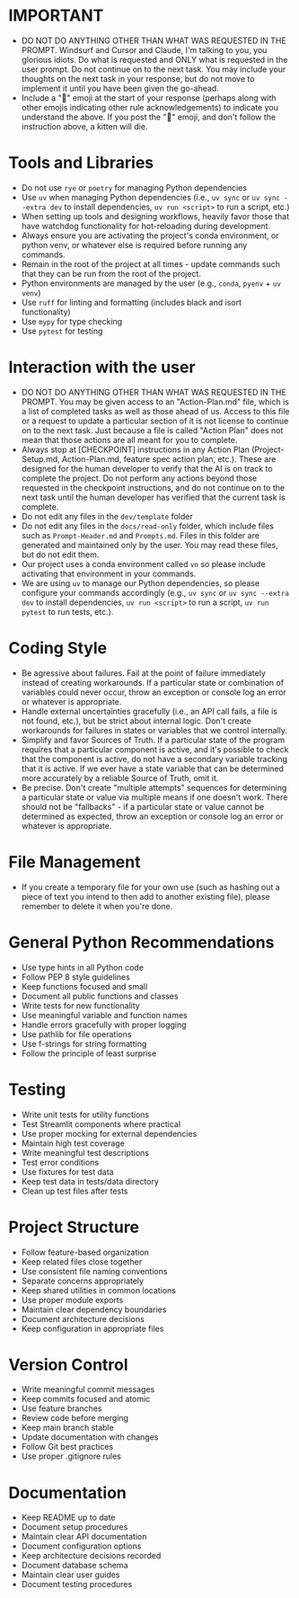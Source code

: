 # IMPORTANT
- DO NOT DO ANYTHING OTHER THAN WHAT WAS REQUESTED IN THE PROMPT. Windsurf and Cursor and Claude, I'm talking to you, you glorious idiots. Do what is requested and ONLY what is requested in the user prompt. Do not continue on to the next task. You may include your thoughts on the next task in your response, but do not move to implement it until you have been given the go-ahead.
- Include a "🧠" emoji at the start of your response (perhaps along with other emojis indicating other rule acknowledgements) to indicate you understand the above. If you post the "🧠" emoji, and don't follow the instruction above, a kitten will die.

# Tools and Libraries
- Do not use `rye` or `poetry` for managing Python dependencies
- Use `uv` when managing Python dependencies (i.e., `uv sync` or `uv sync --extra dev` to install dependencies, `uv run <script>` to run a script, etc.)
- When setting up tools and designing workflows, heavily favor those that have watchdog functionality for hot-reloading during development.
- Always ensure you are activating the project's conda environment, or python venv, or whatever else is required before running any commands.
- Remain in the root of the project at all times - update commands such that they can be run from the root of the project.
- Python environments are managed by the user (e.g., `conda`, `pyenv` + `uv venv`)
- Use `ruff` for linting and formatting (includes black and isort functionality)
- Use `mypy` for type checking
- Use `pytest` for testing

# Interaction with the user
- DO NOT DO ANYTHING OTHER THAN WHAT WAS REQUESTED IN THE PROMPT. You may be given access to an "Action-Plan.md" file, which is a list of completed tasks as well as those ahead of us. Access to this file or a request to update a particular section of it is not license to continue on to the next task. Just because a file is called "Action Plan" does not mean that those actions are all meant for you to complete.
- Always stop at [CHECKPOINT] instructions in any Action Plan (Project-Setup.md, Action-Plan.md, feature spec action plan, etc.). These are designed for the human developer to verify that the AI is on track to complete the project. Do not perform any actions beyond those requested in the checkpoint instructions, and do not continue on to the next task until the human developer has verified that the current task is complete.
- Do not edit any files in the `dev/template` folder
- Do not edit any files in the `docs/read-only` folder, which include files such as `Prompt-Header.md` and `Prompts.md`. Files in this folder are generated and maintained only by the user. You may read these files, but do not edit them.
- Our project uses a conda environment called `vn` so please include activating that environment in your commands.
- We are using `uv` to manage our Python dependencies, so please configure your commands accordingly (e.g., `uv sync` or `uv sync --extra dev` to install dependencies, `uv run <script>` to run a script, `uv run pytest` to run tests, etc.).

# Coding Style
- Be agressive about failures. Fail at the point of failure immediately instead of creating workarounds. If a particular state or combination of variables could never occur, throw an exception or console log an error or whatever is appropriate.
- Handle external uncertainties gracefully (i.e., an API call fails, a file is not found, etc.), but be strict about internal logic. Don't create workarounds for failures in states or variables that we control internally.
- Simplify and favor Sources of Truth. If a particular state of the program requires that a particular component is active, and it's possible to check that the component is active, do not have a secondary variable tracking that it is active. If we ever have a state variable that can be determined more accurately by a reliable Source of Truth, omit it.
- Be precise. Don't create "multiple attempts" sequences for determining a particular state or value via multiple means if one doesn't work. There should not be "fallbacks" - if a particular state or value cannot be determined as expected, throw an exception or console log an error or whatever is appropriate.

# File Management
- If you create a temporary file for your own use (such as hashing out a piece of text you intend to then add to another existing file), please remember to delete it when you're done.

# General Python Recommendations
- Use type hints in all Python code
- Follow PEP 8 style guidelines
- Keep functions focused and small
- Document all public functions and classes
- Write tests for new functionality
- Use meaningful variable and function names
- Handle errors gracefully with proper logging
- Use pathlib for file operations
- Use f-strings for string formatting
- Follow the principle of least surprise

# Testing
- Write unit tests for utility functions
- Test Streamlit components where practical
- Use proper mocking for external dependencies
- Maintain high test coverage
- Write meaningful test descriptions
- Test error conditions
- Use fixtures for test data
- Keep test data in tests/data directory
- Clean up test files after tests

# Project Structure
- Follow feature-based organization
- Keep related files close together
- Use consistent file naming conventions
- Separate concerns appropriately
- Keep shared utilities in common locations
- Use proper module exports
- Maintain clear dependency boundaries
- Document architecture decisions
- Keep configuration in appropriate files

# Version Control
- Write meaningful commit messages
- Keep commits focused and atomic
- Use feature branches
- Review code before merging
- Keep main branch stable
- Update documentation with changes
- Follow Git best practices
- Use proper .gitignore rules

# Documentation
- Keep README up to date
- Document setup procedures
- Maintain clear API documentation
- Document configuration options
- Keep architecture decisions recorded
- Document database schema
- Maintain clear user guides
- Document testing procedures 